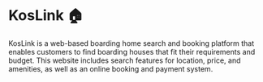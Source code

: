 # KosLink 🏠
KosLink is a web-based boarding home search and booking platform that enables customers to find boarding houses that fit their requirements and budget. This website includes search features for location, price, and amenities, as well as an online booking and payment system. 
